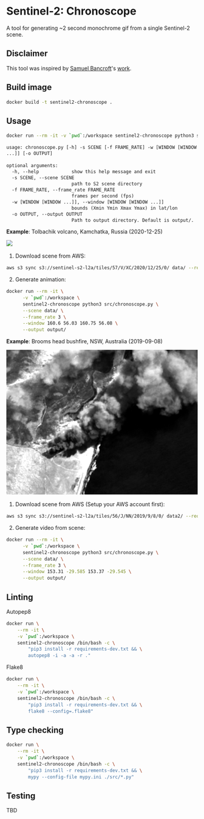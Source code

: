 # Sentinel-2: Chronoscope
A tool for generating ~2 second monochrome gif from a single Sentinel-2 scene.

## Disclaimer
This tool was inspired by [Samuel Bancroft](https://twitter.com/Spiruel)'s [work](https://twitter.com/Spiruel/status/1331279630037299200).

## Build image
```sh
docker build -t sentinel2-chronoscope .
```

## Usage
```sh
docker run --rm -it -v `pwd`:/workspace sentinel2-chronoscope python3 src/chronoscope.py --help
```
```
usage: chronoscope.py [-h] -s SCENE [-f FRAME_RATE] -w [WINDOW [WINDOW ...]] [-o OUTPUT]

optional arguments:
  -h, --help            show this help message and exit
  -s SCENE, --scene SCENE
                        path to S2 scene directory
  -f FRAME_RATE, --frame_rate FRAME_RATE
                        frames per second (fps)
  -w [WINDOW [WINDOW ...]], --window [WINDOW [WINDOW ...]]
                        bounds (Xmin Ymin Xmax Ymax) in lat/lon
  -o OUTPUT, --output OUTPUT
                        Path to output directory. Default is output/.
```


**Example**: Tolbachik volcano, Kamchatka, Russia (2020-12-25)

![](gifs/tolbachik.gif)

1. Download scene from AWS:
```bash
aws s3 sync s3://sentinel-s2-l2a/tiles/57/V/XC/2020/12/25/0/ data/ --request-payer requester
```

2. Generate animation:
```sh
docker run --rm -it \
      -v `pwd`:/workspace \
      sentinel2-chronoscope python3 src/chronoscope.py \
      --scene data/ \
      --frame_rate 3 \
      --window 160.6 56.03 160.75 56.08 \
      --output output/
```

**Example**: Brooms head bushfire, NSW, Australia (2019-09-08)

![](gifs/broomshead.gif)

1. Download scene from AWS (Setup your AWS account first):
```bash
aws s3 sync s3://sentinel-s2-l2a/tiles/56/J/NN/2019/9/8/0/ data2/ --request-payer requester
```

2. Generate video from scene:
```sh
docker run --rm -it \
      -v `pwd`:/workspace \
      sentinel2-chronoscope python3 src/chronoscope.py \
      --scene data/ \
      --frame_rate 3 \
      --window 153.31 -29.585 153.37 -29.545 \
      --output output/
```

## Linting
Autopep8
```bash
docker run \
    --rm -it \
    -v `pwd`:/workspace \
    sentinel2-chronoscope /bin/bash -c \
        "pip3 install -r requirements-dev.txt && \
        autopep8 -i -a -a -r ."
```

Flake8
```bash
docker run \
    --rm -it \
    -v `pwd`:/workspace \
    sentinel2-chronoscope /bin/bash -c \
        "pip3 install -r requirements-dev.txt && \
        flake8 --config=.flake8"
```

## Type checking
```bash
docker run \
    --rm -it \
    -v `pwd`:/workspace \
    sentinel2-chronoscope /bin/bash -c \
        "pip3 install -r requirements-dev.txt && \
        mypy --config-file mypy.ini ./src/*.py"
```

## Testing
TBD
<!-- ```bash
docker run \
    --rm -it \
    -v `pwd`:/workspace \
    -e "PYTHONPATH=." \
    sentinel2-chronoscope /bin/bash -c \
        "pip3 install -r requirements-dev.txt && pytest tests"
``` -->
